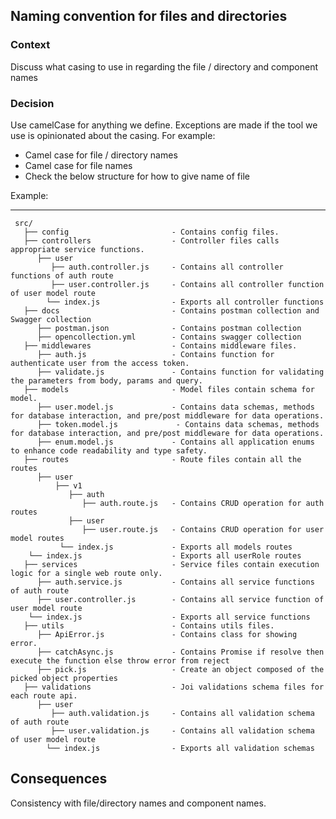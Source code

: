 ## Naming convention for files and directories

### Context

Discuss what casing to use in regarding the file / directory and component names

### Decision

Use camelCase for anything we define. Exceptions are made if the tool we use is opinionated about the casing. For example:

- Camel case for file / directory names
- Camel case for file names
- Check the below structure for how to give name of file 

Example:
___

```
 src/
   ├── config                       - Contains config files.
   ├── controllers                  - Controller files calls appropriate service functions.
      ├── user
         ├── auth.controller.js     - Contains all controller functions of auth route
         ├── user.controller.js     - Contains all controller function of user model route
        └── index.js                - Exports all controller functions
   ├── docs                         - Contains postman collection and Swagger collection
      ├── postman.json              - Contains postman collection
      ├── opencollection.yml        - Contains swagger collection
   ├── middlewares                  - Contains middleware files.
      ├── auth.js                   - Contains function for authenticate user from the access token.
      ├── validate.js               - Contains function for validating the parameters from body, params and query.
   ├── models                       - Model files contain schema for model.
      ├── user.model.js             - Contains data schemas, methods for database interaction, and pre/post middleware for data operations.
      ├── token.model.js             - Contains data schemas, methods for database interaction, and pre/post middleware for data operations.
      ├── enum.model.js             - Contains all application enums to enhance code readability and type safety.
   ├── routes                       - Route files contain all the routes
      ├── user
          ├── v1
             ├── auth
                ├── auth.route.js   - Contains CRUD operation for auth routes
             ├── user
                ├── user.route.js   - Contains CRUD operation for user model routes
           └── index.js             - Exports all models routes
    └── index.js                    - Exports all userRole routes
   ├── services                     - Service files contain execution logic for a single web route only.
      ├── auth.service.js           - Contains all service functions of auth route
      ├── user.controller.js        - Contains all service function of user model route
    └── index.js                    - Exports all service functions
   ├── utils                        - Contains utils files.
      ├── ApiError.js               - Contains class for showing error.
      ├── catchAsync.js             - Contains Promise if resolve then execute the function else throw error from reject
      ├── pick.js                   - Create an object composed of the picked object properties
   ├── validations                  - Joi validations schema files for each route api.
      ├── user
         ├── auth.validation.js     - Contains all validation schema of auth route
         ├── user.validation.js     - Contains all validation schema of user model route
        └── index.js                - Exports all validation schemas
```

## Consequences

Consistency with file/directory names and component names.

